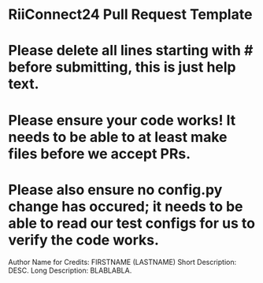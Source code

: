 # RiiConnect24 Pull Request Template
# Please delete all lines starting with # before submitting, this is just help text.

# Please ensure your code works! It needs to be able to at least make files before we accept PRs.
# Please also ensure no config.py change has occured; it needs to be able to read our test configs for us to verify the code works.

Author Name for Credits: FIRSTNAME (LASTNAME)
Short Description: DESC.
Long Description: BLABLABLA.
